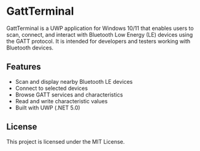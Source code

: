 # GattTerminal

GattTerminal is a UWP application for Windows 10/11 that enables users to scan, connect, and interact with Bluetooth Low Energy (LE) devices using the GATT protocol. It is intended for developers and testers working with Bluetooth devices.

## Features

- Scan and display nearby Bluetooth LE devices
- Connect to selected devices
- Browse GATT services and characteristics
- Read and write characteristic values
- Built with UWP (.NET 5.0)

## License

This project is licensed under the MIT License.